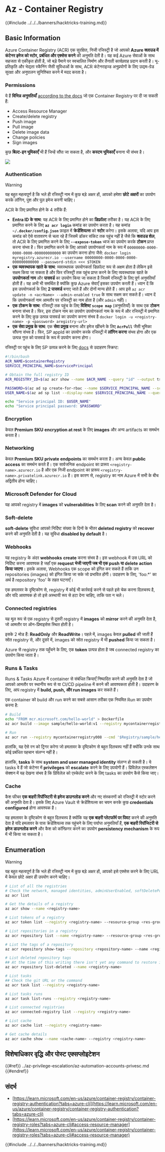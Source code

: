 # Az - Container Registry

{{#include ../../../banners/hacktricks-training.md}}

## Basic Information

Azure Container Registry (ACR) एक सुरक्षित, निजी रजिस्ट्री है जो आपको **Azure क्लाउड में कंटेनर इमेज को स्टोर, प्रबंधित और एक्सेस करने** की अनुमति देती है। यह कई Azure सेवाओं के साथ सहजता से एकीकृत होती है, जो बड़े पैमाने पर स्वचालित निर्माण और तैनाती कार्यप्रवाह प्रदान करती है। भू-प्रतिकृति और भेद्यता स्कैनिंग जैसी सुविधाओं के साथ, ACR कंटेनराइज्ड अनुप्रयोगों के लिए उद्यम-ग्रेड सुरक्षा और अनुपालन सुनिश्चित करने में मदद करता है।

### Permissions

ये हैं **विभिन्न अनुमतियाँ** [according to the docs](https://learn.microsoft.com/en-us/azure/container-registry/container-registry-roles?tabs=azure-cli#access-resource-manager) जो एक Container Registry पर दी जा सकती हैं:

- Access Resource Manager
- Create/delete registry
- Push image
- Pull image
- Delete image data
- Change policies
- Sign images

कुछ **बिल्ट-इन भूमिकाएँ** भी हैं जिन्हें सौंपा जा सकता है, और **कस्टम भूमिकाएँ** बनाना भी संभव है।

![](/images/registry_roles.png)

### Authentication

> [!WARNING]
> यह बहुत महत्वपूर्ण है कि भले ही रजिस्ट्री नाम में कुछ बड़े अक्षर हों, आपको हमेशा **छोटे अक्षरों** का उपयोग करके लॉगिन, पुश और पुल इमेज करनी चाहिए।

ACR के लिए प्रमाणित होने के 4 तरीके हैं:

- **Entra ID के साथ**: यह ACR के लिए प्रमाणित होने का **डिफ़ॉल्ट** तरीका है। यह ACR के लिए प्रमाणित करने के लिए **`az acr login`** कमांड का उपयोग करता है। यह कमांड **`~/.docker/config.json`** फ़ाइल में **क्रेडेंशियल्स** को **स्टोर** करेगा। इसके अलावा, यदि आप इस कमांड को ऐसे वातावरण से चला रहे हैं जिसमें डॉकर सॉकेट तक पहुंच नहीं है जैसे कि **क्लाउड शेल**, तो ACR के लिए प्रमाणित करने के लिए **`--expose-token`** ध्वज का उपयोग करके **टोकन** प्राप्त करना संभव है। फिर प्रमाणित करने के लिए आपको उपयोगकर्ता नाम के रूप में `00000000-0000-0000-0000-000000000000` का उपयोग करना होगा जैसे: `docker login myregistry.azurecr.io --username 00000000-0000-0000-0000-000000000000 --password-stdin <<< $TOKEN`
- **एक व्यवस्थापक खाते के साथ**: व्यवस्थापक उपयोगकर्ता डिफ़ॉल्ट रूप से अक्षम होता है लेकिन इसे सक्षम किया जा सकता है और फिर रजिस्ट्री तक पहुंच प्राप्त करने के लिए व्यवस्थापक खाते के **उपयोगकर्ता नाम** और **पासवर्ड** का उपयोग किया जा सकता है जिसमें रजिस्ट्री के लिए पूर्ण अनुमतियाँ होती हैं। यह अभी भी समर्थित है क्योंकि कुछ Azure सेवाएँ इसका उपयोग करती हैं। ध्यान दें कि इस उपयोगकर्ता के लिए **2 पासवर्ड** बनाए जाते हैं और दोनों मान्य होते हैं। आप इसे `az acr update -n <acrName> --admin-enabled true` के साथ सक्षम कर सकते हैं। ध्यान दें कि उपयोगकर्ता नाम आमतौर पर रजिस्ट्री का नाम होता है (और `admin` नहीं)।
- **एक टोकन के साथ**: रजिस्ट्री तक पहुंच के लिए **विशिष्ट `scope map`** (अनुमतियाँ) के साथ एक **टोकन** बनाना संभव है। फिर, इस टोकन नाम का उपयोग उपयोगकर्ता नाम के रूप में और रजिस्ट्री में प्रमाणित करने के लिए कुछ उत्पन्न पासवर्ड का उपयोग करना संभव है `docker login -u <registry-name> -p <password> aregistry-url>`
- **एक सेवा प्रमुख के साथ**: एक **सेवा प्रमुख** बनाना और इमेज खींचने के लिए **`AcrPull`** जैसी भूमिका सौंपना संभव है। फिर, SP appId का उपयोग करके रजिस्ट्री में **लॉगिन करना** संभव होगा और एक उत्पन्न गुप्त को पासवर्ड के रूप में उपयोग करना होगा।

रजिस्ट्री पर पहुंच के लिए SP उत्पन्न करने के लिए [docs](https://learn.microsoft.com/en-us/azure/container-registry/container-registry-auth-service-principal) से उदाहरण स्क्रिप्ट:
```bash
#!/bin/bash
ACR_NAME=$containerRegistry
SERVICE_PRINCIPAL_NAME=$servicePrincipal

# Obtain the full registry ID
ACR_REGISTRY_ID=$(az acr show --name $ACR_NAME --query "id" --output tsv)

PASSWORD=$(az ad sp create-for-rbac --name $SERVICE_PRINCIPAL_NAME --scopes $ACR_REGISTRY_ID --role acrpull --query "password" --output tsv)
USER_NAME=$(az ad sp list --display-name $SERVICE_PRINCIPAL_NAME --query "[].appId" --output tsv)

echo "Service principal ID: $USER_NAME"
echo "Service principal password: $PASSWORD"
```
### Encryption

केवल **Premium SKU** **encryption at rest** के लिए **images** और अन्य artifacts का समर्थन करता है।

### Networking

केवल **Premium SKU** **private endpoints** का समर्थन करता है। अन्य केवल **public access** का समर्थन करते हैं। एक सार्वजनिक endpoint का प्रारूप `<registry-name>.azurecr.io` है और एक निजी endpoint का प्रारूप `<registry-name>.privatelink.azurecr.io` है। इस कारण से, registry का नाम Azure में सभी के बीच अद्वितीय होना चाहिए।

### Microsoft Defender for Cloud

यह आपको registry में **images** को **vulnerabilities** के लिए **scan** करने की अनुमति देता है।

### Soft-delete

**soft-delete** सुविधा आपको निर्दिष्ट संख्या के दिनों के भीतर **deleted registry** को **recover** करने की अनुमति देती है। यह सुविधा **disabled by default** है।

### Webhooks

यह registry के अंदर **webhooks** **create** करना संभव है। इस webhook में उस URL को निर्दिष्ट करना आवश्यक है जहाँ एक **request भेजी जाएगी जब भी एक push या delete action किया जाएगा**। इसके अलावा, Webhooks एक scope को इंगित कर सकते हैं ताकि उन repositories (images) को इंगित किया जा सके जो प्रभावित होंगी। उदाहरण के लिए, 'foo:\*' का अर्थ है repository 'foo' के तहत घटनाएँ।

एक हमलावर के दृष्टिकोण से, registry में कोई भी कार्रवाई करने से पहले इसे चेक करना दिलचस्प है, और यदि आवश्यक हो तो इसे अस्थायी रूप से हटा देना चाहिए, ताकि पता न चले।

### Connected registries

यह मूल रूप से एक registry से दूसरी registry में **images** को **mirror** करने की अनुमति देता है, जो आमतौर पर ऑन-प्रिमाइसेस स्थित होती है।

इसके 2 मोड हैं: **ReadOnly** और **ReadWrite**। पहले में, images केवल **pulled** की जाती हैं स्रोत registry से, और दूसरे में, images को स्रोत registry में भी **pushed** किया जा सकता है।

Azure से registry तक पहुँचने के लिए, एक **token** उत्पन्न होता है जब connected registry का उपयोग किया जाता है।

### Runs & Tasks

Runs & Tasks Azure में container से संबंधित क्रियाएँ निष्पादित करने की अनुमति देता है जो आपको आमतौर पर स्थानीय रूप से या CI/CD pipeline में करने की आवश्यकता होती है। उदाहरण के लिए, आप registry में **build, push, और run images** कर सकते हैं।

एक container को build और run करने का सबसे आसान तरीका एक नियमित Run का उपयोग करना है:
```bash
# Build
echo "FROM mcr.microsoft.com/hello-world" > Dockerfile
az acr build --image sample/hello-world:v1 --registry mycontainerregistry008 --file Dockerfile .

# Run
az acr run --registry mycontainerregistry008 --cmd '$Registry/sample/hello-world:v1' /dev/null
```
हालांकि, यह ऐसे रन को ट्रिगर करेगा जो हमलावर के दृष्टिकोण से बहुत दिलचस्प नहीं हैं क्योंकि उनके साथ कोई प्रबंधित पहचान संलग्न नहीं है।

हालांकि, **tasks** के साथ **system and user managed identity** संलग्न हो सकती है। ये tasks वे हैं जो कंटेनर में **privileges** को **escalate** करने के लिए उपयोगी हैं। प्रिविलेज़ एस्कलेशन सेक्शन में यह देखना संभव है कि प्रिविलेज़ को एस्केलेट करने के लिए tasks का उपयोग कैसे किया जाए।

### Cache

कैश फीचर **एक बाहरी रिपॉजिटरी से इमेज डाउनलोड करने** और नए संस्करणों को रजिस्ट्री में स्टोर करने की अनुमति देता है। इसके लिए Azure Vault से क्रेडेंशियल्स का चयन करके कुछ **credentials configured** होना आवश्यक है।

यह हमलावर के दृष्टिकोण से बहुत दिलचस्प है क्योंकि यह **एक बाहरी प्लेटफॉर्म पर पिवट** करने की अनुमति देता है यदि हमलावर के पास क्रेडेंशियल्स तक पहुंचने के लिए पर्याप्त अनुमतियाँ हैं, **एक बाहरी रिपॉजिटरी से इमेज डाउनलोड करने** और कैश को कॉन्फ़िगर करने का उपयोग **persistency mechanism** के रूप में भी किया जा सकता है।

## Enumeration

> [!WARNING]
> यह बहुत महत्वपूर्ण है कि भले ही रजिस्ट्री नाम में कुछ बड़े अक्षर हों, आपको इसे एक्सेस करने के लिए URL में केवल छोटे अक्षर ही उपयोग करने चाहिए।
```bash
# List of all the registries
# Check the network, managed identities, adminUserEnabled, softDeletePolicy, url...
az acr list

# Get the details of a registry
az acr show --name <registry-name>

# List tokens of a registry
az acr token list --registry <registry-name> --resource-group <res-group>

# List repositories in a registry
az acr repository list --name <registry-name> --resource-group <res-group>

# List the tags of a repository
az acr repository show-tags --repository <repository-name> --name <registry-name> --resource-group <res-group>

# List deleted repository tags
## At the time of this writing there isn't yet any command to restore it
az acr repository list-deleted --name <registry-name>

# List tasks
## Check the git URL or the command
az acr task list --registry <registry-name>

# List tasks runs
az acr task list-runs --registry <registry-name>

# List connected registries
az acr connected-registry list --registry <registry-name>

# List cache
az acr cache list --registry <registry-name>

# Get cache details
az acr cache show --name <cache-name> --registry <registry-name>
```
## विशेषाधिकार वृद्धि और पोस्ट एक्सप्लोइटेशन

{{#ref}}
../az-privilege-escalation/az-automation-accounts-privesc.md
{{#endref}}

## संदर्भ

- [https://learn.microsoft.com/en-us/azure/container-registry/container-registry-authentication?tabs=azure-cli](https://learn.microsoft.com/en-us/azure/container-registry/container-registry-authentication?tabs=azure-cli)
- [https://learn.microsoft.com/en-us/azure/container-registry/container-registry-roles?tabs=azure-cli#access-resource-manager](https://learn.microsoft.com/en-us/azure/container-registry/container-registry-roles?tabs=azure-cli#access-resource-manager)

{{#include ../../../banners/hacktricks-training.md}}
